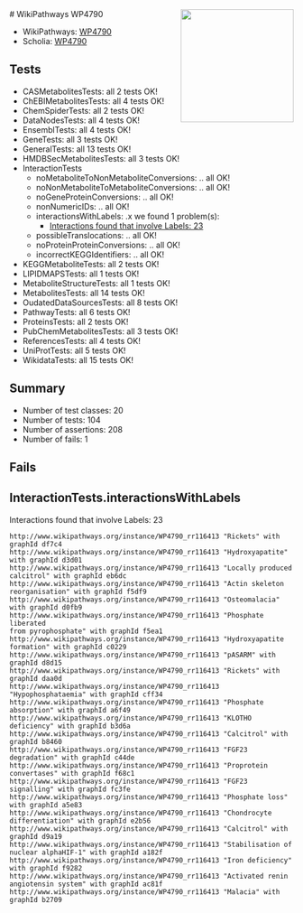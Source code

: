 <img style="float: right; width: 200px" src="https://upload.wikimedia.org/wikipedia/commons/thumb/8/83/Wplogo_with_text_500.png/640px-Wplogo_with_text_500.png" />
# WikiPathways WP4790

* WikiPathways: [WP4790](https://new.wikipathways.org/pathways/WP4790)
* Scholia: [WP4790](https://scholia.toolforge.org/wikipathways/WP4790)
## Tests
* CASMetabolitesTests: all 2 tests OK!
* ChEBIMetabolitesTests: all 4 tests OK!
* ChemSpiderTests: all 2 tests OK!
* DataNodesTests: all 4 tests OK!
* EnsemblTests: all 4 tests OK!
* GeneTests: all 3 tests OK!
* GeneralTests: all 13 tests OK!
* HMDBSecMetabolitesTests: all 3 tests OK!
* InteractionTests
    * noMetaboliteToNonMetaboliteConversions: .. all OK!
    * noNonMetaboliteToMetaboliteConversions: .. all OK!
    * noGeneProteinConversions: .. all OK!
    * nonNumericIDs: .. all OK!
    * interactionsWithLabels: .x we found 1 problem(s):
        * [Interactions found that involve Labels: 23](#fe97a8da)
    * possibleTranslocations: .. all OK!
    * noProteinProteinConversions: .. all OK!
    * incorrectKEGGIdentifiers: .. all OK!
* KEGGMetaboliteTests: all 2 tests OK!
* LIPIDMAPSTests: all 1 tests OK!
* MetaboliteStructureTests: all 1 tests OK!
* MetabolitesTests: all 14 tests OK!
* OudatedDataSourcesTests: all 8 tests OK!
* PathwayTests: all 6 tests OK!
* ProteinsTests: all 2 tests OK!
* PubChemMetabolitesTests: all 3 tests OK!
* ReferencesTests: all 4 tests OK!
* UniProtTests: all 5 tests OK!
* WikidataTests: all 15 tests OK!


## Summary

* Number of test classes: 20
* Number of tests: 104
* Number of assertions: 208
* Number of fails: 1

## Fails

<a name="fe97a8da" />

## InteractionTests.interactionsWithLabels

Interactions found that involve Labels: 23
```
http://www.wikipathways.org/instance/WP4790_rr116413 "Rickets" with graphId df7c4
http://www.wikipathways.org/instance/WP4790_rr116413 "Hydroxyapatite" with graphId d3d01
http://www.wikipathways.org/instance/WP4790_rr116413 "Locally produced
calcitrol" with graphId eb6dc
http://www.wikipathways.org/instance/WP4790_rr116413 "Actin skeleton reorganisation" with graphId f5df9
http://www.wikipathways.org/instance/WP4790_rr116413 "Osteomalacia" with graphId d0fb9
http://www.wikipathways.org/instance/WP4790_rr116413 "Phosphate liberated
from pyrophosphate" with graphId f5ea1
http://www.wikipathways.org/instance/WP4790_rr116413 "Hydroxyapatite
formation" with graphId c0229
http://www.wikipathways.org/instance/WP4790_rr116413 "pASARM" with graphId d8d15
http://www.wikipathways.org/instance/WP4790_rr116413 "Rickets" with graphId daa0d
http://www.wikipathways.org/instance/WP4790_rr116413 "Hypophosphataemia" with graphId cff34
http://www.wikipathways.org/instance/WP4790_rr116413 "Phosphate
absorption" with graphId a6f49
http://www.wikipathways.org/instance/WP4790_rr116413 "KLOTHO deficiency" with graphId b3d6a
http://www.wikipathways.org/instance/WP4790_rr116413 "Calcitrol" with graphId b8460
http://www.wikipathways.org/instance/WP4790_rr116413 "FGF23 degradation" with graphId c44de
http://www.wikipathways.org/instance/WP4790_rr116413 "Proprotein convertases" with graphId f68c1
http://www.wikipathways.org/instance/WP4790_rr116413 "FGF23 signalling" with graphId fc3fe
http://www.wikipathways.org/instance/WP4790_rr116413 "Phosphate loss" with graphId a5e83
http://www.wikipathways.org/instance/WP4790_rr116413 "Chondrocyte differentiation" with graphId e2b56
http://www.wikipathways.org/instance/WP4790_rr116413 "Calcitrol" with graphId d9a19
http://www.wikipathways.org/instance/WP4790_rr116413 "Stabilisation of
nuclear alphaHIF-1" with graphId a182f
http://www.wikipathways.org/instance/WP4790_rr116413 "Iron deficiency" with graphId f9282
http://www.wikipathways.org/instance/WP4790_rr116413 "Activated renin angiotensin system" with graphId ac81f
http://www.wikipathways.org/instance/WP4790_rr116413 "Malacia" with graphId b2709
```

